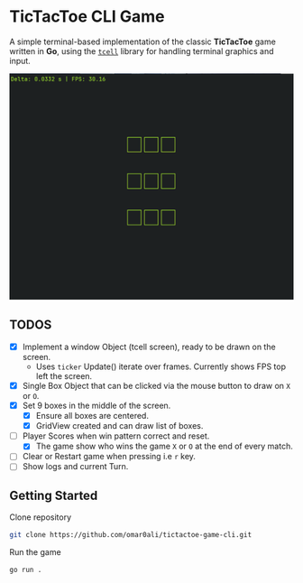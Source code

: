 # TicTacToe CLI Game

A simple terminal-based implementation of the classic **TicTacToe** game written in **Go**, using the [`tcell`](https://github.com/gdamore/tcell) library for handling terminal graphics and input.

![TicTacToe Game](https://github.com/omar0ali/tictactoe-game-cli/blob/main/screenshots/tictactoe-game-cli.png "TicTacToe Game")

## TODOS
- [x] Implement a window Object (tcell screen), ready to be drawn on the screen.
    - Uses `ticker` Update() iterate over frames. Currently shows FPS top left the screen.
- [X] Single Box Object that can be clicked via the mouse button to draw on `X` or `O`.
- [X] Set 9 boxes in the middle of the screen.
    - [X] Ensure all boxes are centered.
    - [X] GridView created and can draw list of boxes.
- [ ] Player Scores when win pattern correct and reset.
    - [X] The game show who wins the game `X` or `O` at the end of every match.
- [ ] Clear or Restart game when pressing i.e `r` key.
- [ ] Show logs and current Turn.

## Getting Started

Clone repository

```bash
git clone https://github.com/omar0ali/tictactoe-game-cli.git
```

Run the game

```bash
go run .
```

